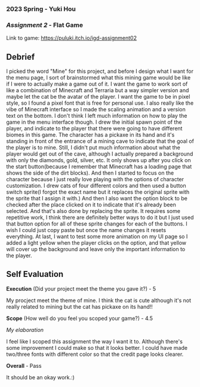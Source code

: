 ### **2023 Spring** - Yuki Hou
### *Assignment 2* - Flat Game
Link to game: https://puluki.itch.io/igd-assignment02


## **Debrief**
I picked the word "Mine" for this project, and before I design what I want for the menu page, I sort of brainstormed what this mining game would be like if I were to actually make a game out of it. I want the game to work sort of like a combination of Minecraft and Terraria but a way simpler version and maybe let the cat be the avatar of the player. I want the game to be in pixel style, so I found a pixel font that is free for personal use. I also really like the vibe of Minecraft interface so I made the scaling animation and a version text on the bottom. I don't think I left much information on how to play the game in the menu interface though. I drew the initial spawn point of the player, and indicate to the player that there were going to have different biomes in this game. The character has a pickaxe in its hand and it's standing in front of the entrance of a mining cave to indicate that the goal of the player is to mine. Still, I didn't put much information about what the player would get out of the cave, although I actually prepared a background with only the diamonds, gold, silver, etc. It only shows up after you click on the start button(because I remember that Minecraft has a loading page that shows the side of the dirt blocks). And then I started to focus on the character because I just really love playing with the options of character customization. I drew cats of four different colors and then used a button switch sprite(I forgot the exact name but it replaces the original sprite with the sprite that I assign it with.) And then I also want the option block to be checked after the place clicked on it to indicate that it's already been selected. And that's also done by replacing the sprite. It requires some repetitive work, I think there are definitely better ways to do it but I just used that button option for all of these sprite changes for each of the buttons. I wish I could just copy paste but once the name changes it resets everything. At last, I want to test some more animation on my UI page so I added a light yellow when the player clicks on the option, and that yellow will cover up the background and leave only the important information to the player.

## **Self Evaluation**

**Execution** (Did your project meet the theme you gave it?) - 5

My procject meet the theme of mine. I think the cat is cute although it's not really related to mining but the cat has pickaxe on its hand!!


**Scope** (How well do you feel you scoped your game?) - 4.5


*My elaboration*

I feel like I scoped this assignment the way I want it to. Although there's some improvement I could make so that it looks better. I could have made two/three fonts with different color so that the credit page looks clearer. 

**Overall** - Pass


It should be an okay work.:)
